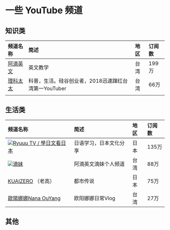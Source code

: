 # 一些 YouTube 频道

## 知识类

| 频道名称 | 简述 | 地区 | 订阅数 |
| :--- | :--- | :--- | :--- |
| [阿滴英文](https://www.youtube.com/channel/UCeo3JwE3HezUWFdVcehQk9Q) | 英文教学 | 台湾 | 199万 |
| [理科太太](https://www.youtube.com/channel/UCHfY_EOzB1i57hYLSw_rYMg) | 科普，生活。硅谷创业者，2018迅速蹿红台湾第一YouTuber | 台湾 | 66万 |
|  |  |  |  |

## 生活类

| 频道名称 | 简述 | 地区 | 订阅数 |
| :--- | :--- | :--- | :--- |
| [![](https://yt3.ggpht.com/a-/AAuE7mB0b7l8mzGv2NlDXpFYp89dByWvz_76K0Lf-w=s48-mo-c-c0xffffffff-rj-k-no)Ryuuu TV / 學日文看日本](https://www.youtube.com/channel/UCCZS6YMggfiRV_U7NuiNNsg) | 日语学习，日本文化分享 | 日本 | 135万 |
| [![](https://yt3.ggpht.com/a-/AAuE7mB7xYfLSiKvA7pPttOieYiqvbCKjTWAS27bVA=s48-mo-c-c0xffffffff-rj-k-no)滴妹](https://www.youtube.com/channel/UCGpNjY0Xq2GJLXh4OOX1LOA) | 阿滴英文滴妹个人频道 | 台湾 | 88万 |
| [KUAIZERO](https://www.youtube.com/channel/UCMUnInmOkrWN4gof9KlhNmQ) （老高） | 都市传说 | 日本 | 75万 |
| [歐陽娜娜Nana OuYang](https://www.youtube.com/channel/UCCo41cmOu6fcku2O8J54bdA) | 欧阳娜娜日常Vlog | 台湾 | 27万 |

## 其他

